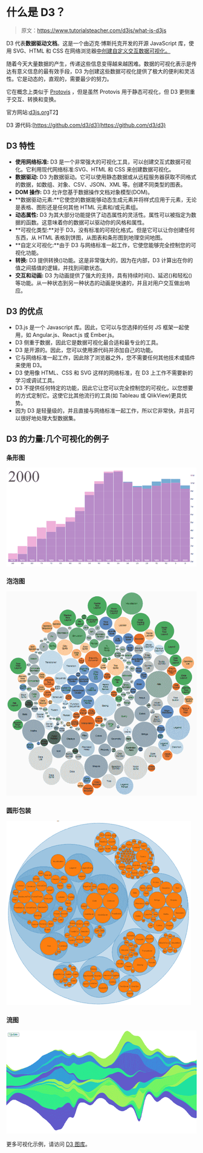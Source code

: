 # 什么是 D3？

> 原文：<https://www.tutorialsteacher.com/d3js/what-is-d3js>

D3 代表**数据驱动文档**。这是一个由迈克·博斯托克开发的开源 JavaScript 库，使用 SVG、HTML 和 CSS 在网络浏览器<u>中创建<u>自定义交互数据可视化</u>。</u>

随着今天大量数据的产生，传递这些信息变得越来越困难。数据的可视化表示是传达有意义信息的最有效手段，D3 为创建这些数据可视化提供了极大的便利和灵活性。它是动态的，直观的，需要最少的努力。

它在概念上类似于 [Protovis](https://github.com/mbostock/protovis) ，但是虽然 Protovis 用于静态可视化，但 D3 更侧重于交互、转换和变换。

官方网站:[d3js.org](https://d3js.org)T2】

D3 源代码:[https://github.com/d3/d3](https://github.com/d3/d3)

## D3 特性

*   **使用网络标准:** D3 是一个非常强大的可视化工具，可以创建交互式数据可视化。它利用现代网络标准:SVG、HTML 和 CSS 来创建数据可视化。
*   **数据驱动:** D3 为数据驱动。它可以使用静态数据或从远程服务器获取不同格式的数据，如数组、对象、CSV、JSON、XML 等。创建不同类型的图表。
*   **DOM 操作:** D3 允许您基于数据操作文档对象模型(DOM)。
*   **数据驱动元素:**它使您的数据能够动态生成元素并将样式应用于元素，无论是表格、图形还是任何其他 HTML 元素和/或元素组。
*   **动态属性:** D3 为其大部分功能提供了动态属性的灵活性。属性可以被指定为数据的函数。这意味着你的数据可以驱动你的风格和属性。
*   **可视化类型:**对于 D3，没有标准的可视化格式。但是它可以让你创建任何东西，从 HTML 表格到饼图，从图表和条形图到地理空间地图。
*   **自定义可视化:**由于 D3 与网络标准一起工作，它使您能够完全控制您的可视化功能。
*   **转换:** D3 提供转换()功能。这是非常强大的，因为在内部，D3 计算出在你的值之间插值的逻辑，并找到间歇状态。
*   **交互和动画:** D3 为动画提供了强大的支持，具有持续时间()、延迟()和轻松()等功能。从一种状态到另一种状态的动画是快速的，并且对用户交互做出响应。

## D3 的优点

*   D3.js 是一个 Javascript 库。因此，它可以与您选择的任何 JS 框架一起使用，如 Angular.js、React.js 或 Ember.js。
*   D3 侧重于数据，因此它是数据可视化最合适和最专业的工具。
*   D3 是开源的。因此，您可以使用源代码并添加自己的功能。
*   它与网络标准一起工作，因此除了浏览器之外，您不需要任何其他技术或插件来使用 D3。
*   D3 使用像 HTML、CSS 和 SVG 这样的网络标准，在 D3 上工作不需要新的学习或调试工具。
*   D3 不提供任何特定的功能，因此它让您可以完全控制您的可视化，以您想要的方式定制它。这使它比其他流行的工具(如 Tableau 或 QlikView)更具优势。
*   因为 D3 是轻量级的，并且直接与网络标准一起工作，所以它非常快，并且可以很好地处理大型数据集。

## D3 的力量:几个可视化的例子

### 条形图

[![](img/b9900663fbf57f40ed67a4a2605d5af9.png)](https://bl.ocks.org/mbostock/4062085)

### 泡泡图

[![](img/ede4a7456b44e4587dad42cb71888933.png)](https://bl.ocks.org/mbostock/4063269)

### 圆形包装

[![](img/a6862bfc09c1c9cfbbc02452310eb484.png)](https://bl.ocks.org/mbostock/4063530)

### 流图

[![](img/ecb79f836c63ef3194205da746e06f6f.png)](http://bl.ocks.org/mbostock/4060954)

更多可视化示例，请访问 [D3 图库](https://github.com/d3/d3/wiki/Gallery)。